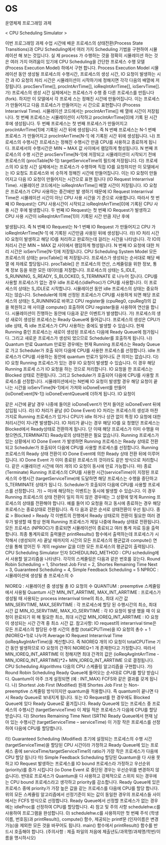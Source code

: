# OS
운영체제 프로그래밍 과제

< CPU Scheduling Simulator >

이번 프로그래밍 과제 수업 시간에 배운 프로세스의 상태전환(Process State Transitions)과 CPU Scheduling에서 여러 가지 Scheduling 기법을 구현하여 시뮬레이션 해 보는 것입니다. 실 제 process 가 수행하는 것을 정확히 시뮬레이션 하는 것은 여러 가지 어려움이 있기에 CPU Scheduling을 간단한 프로세스 수행 모델 (Process Execution Model) 하에서 구현 합니다.
Process Execution Model
시뮬레이션 동안 생성될 프로세스의 수행시간, 프로세스의 생성 시간, IO 요청이 발생하는 시간 과 IO 요청의 처리 시간은 시뮬레이션이 시작하기에 정해지면 각각 다음의 배열에 저장됩니다. procServTime[], procIntArrTime[], ioReqIntArrTime[], ioServTime[].
가) 프로세스의 생성 시간
실제에서는 프로세스가 수행 중 다른 프로세스를 만듭니다(fork). 하지만 이 모델에서 각 프로세 스는 정해진 시간에 만들어집니다. 이는 프로세스 가 만들어지고 다음 프로세스가 만들어지는 시 간으로 표현합니다 (Process Interarrival Time). 시뮬레이션 코드에서는 procIntArrTime[] 배 열에 시간이 저장됩니다. 첫 번째 프로세스는 시뮬레이션이 시작하고 procIntArrTime[0]에 기록 된 시간 후에 생성됩니다. 두 번째 프로세스는 첫 번째 프로세스가 만들어지고 procIntArrTime[1]에 기록된 시간 뒤에 생성됩니다. 즉 N 번째 프로세스는 N-1 번째 프로세스 가 만들어지고 procIntArrTime[N-1] 에 기록된 시간 뒤에 생성됩니다.
나) 프로세스의 수행시간
프로세스는 정해진 수행시간 만큼 CPU를 사용하고 종료하게 됩니다. 프로세서의 수행시간은 MIN ~ MAX 값 사이에서 램덤하게 형성됩니다. N 번째 프로세스의 수행 시간은 procServTime[N-1]에 저장되고 시뮬레이션이 시작되기 전에 프로세스의 (procTable[N-1]) targetServiceTime의 필드에 저장됩니다.
다) 프로세스의 IO 요청 시간
실제에서는 프로세스가 수행하며 직접 IO를 요청하지만 이 모델에서는 IO 요청도 프로세스와 비 슷하게 정해진 시간에 만들어집니다. 이는 IO 요청이 만들어지고 다음 IO 요청이 만들어지는 시간으로 표현 됩니다 (IO Request Interarrival Time). 시뮬레이션 코드에서는 ioReqIntArrTime[] 배열 시간이 저장됩니다. IO 요청은 프로세스가 CPU 사용하는 중간에만 발 생하기 때문에 IO Request Interarrival Time은 시뮬레이션 시간이 아닌 CPU 사용 시간을 기 준으로 사용합니다. 따라서 첫 번째 IO Request는 CPU 사용시간이 시작되고 ioReqIntArrTime[0]에 기록된 CPU 사용 시간 후에 발생합니다. 두 번째 IO Request는 첫 번째 IO Request가 발생하고 CPU 사용 시간이 ioReqIntArrTime[1]이 기록된 시간 만큼 지난 후에
   
발생됩니다. 즉 N 번째 IO Request는 N-1 번째 IO Request 가 만들어지고 CPU 가 ioReqIntArrTime[N-1] 에 기록된 시간만큼 사용된 뒤에 생성됩니다.
라) IO 처리 시간
IO 요청이 발생하고 해당 IO를 처리하고 완료하는데 걸리는 시간을 나타냅니다. 각 IO의 처리시 간은 MIN ~ MAX 값 사이에서 램덤하게 형성됩니다. N 번째 IO 요청에 대한 처리 시간은 ioServTime[N-1]에 저장됩니다.
CPU Scheduling System Model
모든 프로세스의 상태는 procTable[] 에 저장됩니다. 프로세스가 생성되는 순서대로 해당 배열 에 차례로 할당됩니다. procTable[] 은 프로세스의 연산, 스케쥴링을 위한 정보, 통계 정보 등을 위한 모든 데이터를 저장합니다.
프로세스의 상태는 S_IDLE, S_RUNNING, S_READY, S_BLOCKED, S_TERMINATE 로 나누어 집니다. CPU를 사용할 프로세스가 없는 경우 idle 프로세스(idleProc)가 CPU를 사용합니다. 이 프로세스의 상태는 S_IDLE로 시작합니다. 시뮬레이션 동안 idle 프로세스의 상태는 중요하지는 않습니다. Scheduler에 의해 선정된 프로세스가 CPU를 사용하게 되면 해당 프로세스의 상태는 S_RUNNING로 바뀌고 CPU register들 (cpuReg0, cpuReg1)의 값 을 복원하고 매 사이클 compute() 호출하여 CPU register들을 사용하여 연산을 합니다. 시뮬레이션이 진행하는 동안에 다음과 같은 이벤트가 발생합니다.
가) 프로세스의 생성
새로이 생성된 프로세스는 Ready Queue에 들어갑니다. 프로세스의 생성은 CPU가 idle 상태, 즉 idle 프로세스가 CPU 사용하는 중에도 발생할 수 있습니다. 현재 Running 중인 프로세스는 새로이 생성된 프로세스 다음에 Ready Queue에 첨가됩니다. 그리고 새로운 프로세스가 생성되 었으므로 Scheduler를 호출하게 됩니다.
나) Quantum 만료
Quantum 만료된 경우에는 현재 Running 프로세스는 Ready Queue로 가고 Scheduler가 호출 되어 다음에 CPU를 사용한 프로세스를 선정합니다. idle 프로세스가 CPU를 사용하는 동안에 quantum 만료가 일어나도 큰 의미는 없습니다.
다) IO 요청
Running 프로세스가 있는 경우 IO 요청이 발생할 수 있습니다. 이 경우 해당 Running 프로세 스가 IO 요청을 하는 것으로 처리합니다. IO 요청을 한 프로세스는 Blocked 상태로 전환됩니다. 그리고 Scheduler가 호출되어 다음에 CPU를 사용할 프로세스를 선정합니다. 시뮬레이션에서는 N번째 IO 요청이 발생할 경우 해당 요청이 끝나는 시간을 ioServTime[N-1]에서 가져와 ioDoneEvent를 만들어 (ioDoneEvent[N-1]) ioDoneEventQueue에 더하게 됩니다. IO 요청이

같은 시간에 끝날 경우 나중에 들어온 ioDoneEvent가 먼저 들어온 ioDoneEvent 뒤에 삽입됩 니다.
라) IO 처리가 끝남 (IO Done Event)
IO 처리는 프로세스의 생성과 마찬가지로 Running 프로세스가 있거나 CPU가 idle 하거나 상관 없이 특정 IO 요청에 대한 처리시간이 지나면 발생합니다. IO 처리가 끝나는 경우 해당 IO를 요 청했던 프로세스는 Blocked에서 Ready상태로 전환하게 됩니다. 단 이때 해당 프로세스가 이미 수행을 마쳤으면(S_TERMINATE) Ready로의 상태전환은 필요 없습니다. Running 프로세스가 있는 상황에서 IO Done Event 가 발생하면 Running 프로세스는 Ready 상태로 전환되고 Scheduler가 호출되어 다음에 CPU를 사용할 프로세스를 선정합니다. Running 프로세스의 Ready 상태 전환이 IO Done Event에 의한 Ready 상태 전환 뒤에 이루어집니다. IO Done Event 가 이미 종료된 프로세스의 것이라도 같은 방식으로 처리합니다. 같은 시뮬레이션 시간에 여러 개의 IO 요청이 동시에 만료 가능합니다.
마) 종료(Terminate)
Running 프로세스의 CPU를 사용한 시간(serviceTime)이 지정된 프로세스의 수행시간 (targetServiceTime)에 도달하면 해당 프로세스는 수행을 중단하고 S_TERMINATE 상태가 됩니 다. Scheduler가 호출되어 다음에 CPU를 사용할 프로세스를 선정합니다.
가) ~ 마)에 해당하는 이벤트는 동시에 발생할 수 있습니다. 이 경우 Running 프로세스의 상태 전환이 일치 하지 않은 경우에는 그 상황에 맞게 Running 프로세스의 상태를 전환해야 합니다. 예를 들어 IO 요청을 하고 동시에 종료하는 경우 해당 프로세스는 종료상태로 전환됩니다. 즉 다 음과 같은 순서로 상태전환이 우선 됩니다. 종료 > Blocked > Ready
각 이벤트의 진행에서 Ready 상태로의 전환이 필요한 여러 경우가 발생할 때 항상 현재 Running 프로세스가 제일 나중에 Ready 상태로 전환됩니다.
모든 프로세스 (NPROC)가 종료되면 시뮬레이션이 종료되고 여러 통계 자료 등을 출력합니다. 최종 통계자료의 출력물은 printResults() 함수에서 출력하는데 프로세스가 시작해서 (생성되어 서) 끝날 때까지의 시간의 모든 프로세스의 평균값과 compute() 연산을 통해 얻어진 두 개의 register 값을 더한 모든 프로세스의 평균값이 출력됩니다.
CPU Scheduling Simulator 인자
SCHEDULING_METHOD : CPU scheduling에서 사용할 알고리즘을 나타낸다.
각각의 스케쥴링은 다음과 같은 번호를 갖는다. Round Robin Scheduling = 1, Shortest Job First = 2, Shortes Remaining Time Next = 3, Guaranteed Scheduling = 4, Simple Feedback Scheduling = 5
NPROC : 시뮬레이션에 생성될 총 프로세스의 수

NIOREQ : 시뮬레이션 중 생성될 총 IO 요청의 수
QUANTUM : preemptive 스케쥴링에서 사용될 Quantum 시간
MIN_INT_ARRTIME, MAX_INT_ARRTIME : 프로세스가 생성될 때 사용되는 process interarrival time의 최소, 최대 시간 값
MIN_SERVTIME, MAX_SERVTIME : 각 프로세스에 할당 된 수행시간의 최소, 최대 시간 값 MIN_IO_SERVTIME, MAX_IO_SERVTIME : 각 IO 요청이 발생 했을 때 이 요청이 완료되기 위
해 필요한 최소, 최대 시간값
MIN_IOREQ_INT_ARRTIME : IO 요청이 생성되는 시간 간격 중 최소 시간 값.
참고사항: IO request의 interarrival time은 모든 프로세스의 할당된 수행 시간의 총합 (totalCPUTime)을 IO 요청의 총수 + 1 (NIOREQ+1)로 나누어 Average IO Request Interarrival Time (ioReqAvgIntArrTime)을 계산합니다. 즉 NIOREQ 개의 IO 요청이 totalCPUTime 기간 동안 발생하므로 IO 요청의 간격이 NIOREQ+1 개 존재한다고 가정합니다. 따라서 MIN_IOREQ_INT_ARRTIME 이 정해지면 최대 간격의 값은 (ioReqAvgIntArrTime - MIN_IOREQ_INT_ARRTIME)*2+ MIN_IOREQ_INT_ARRTIME 으로 결정됩니다.
CPU Scheduling Algorithms
다음의 CPU 스케쥴링 알고리즘을 구현합니다.
가) Round Robin Scheduling
Ready Queue에 들어오는 순서대로 CPU를 할당 받습니다. Quantum이 아주 크게 설정되면 (예 : INT_MAX) FCFS와 같은 결과를 갖게 됩니다.
나) Shortest Job First (Modified)
원래 Shortes Job First 는 Non-preemptive 스케줄링 방식이지만 quantum을 적용합니다. 즉 quantum이 끝나면 다시 Ready Queue로 보내지게 됩니다. 또는 IO Request를 한 경우에도 Blocked Queue에 있다 Ready Queue로 옮겨집니다. Ready Queue에 있는 프로세스 중 프로 세스의 수행시간 (targetServiceTime) 이 제일 적은 프로세스가 다음에 CPU를 할당 받습니다.
다) Shortes Remaining Time Next (SRTN)
Ready Queue에서 현재 남아 있는 수행시간 (targetServiceTime – serviceTime) 이 가장 작은 프로세스를 선정하여 다음에 CPU를 할당합니다.

라) Guaranteed Scheduling (Modified)
초기에 설정되는 프로세스의 수행 시간(targetServiceTime)을 할당된 CPU 시간이라 가정하고 Ready Queue에 있는 프로세스 중에 serviceTime/targetServiceTime의 ratio가 가장 작은 프로세스가 다음에 CPU 할당 됩니다
마) Simple Feedback Scheduling
할당된 Quantum을 다 사용 못하고 IO Request 발생하는 프로세스를 IO bound 프로세스라 가정하고 우선순위(priority)를 증가 시킵니다 (io Done Event 로 중단된 경우는 우선순위를 변경하지 않습니다). 반대로 프로세스가 Quantum을 다 사용하고 강제적으로 스위치 되는 경우에는 CPU bound 프로세스라고 생각하고 priority를 감소합니다.
Ready Queue에 있은 프로세스 중에 priority가 가장 높은 값을 같는 프로세스를 다음에 CPU를 할당 합니다.
위의 모든 스케쥴링 알고리즘에서 선정기준이 되는 값이 동일한 경우의 프로세스들 사이에서는 FCFS 방식으로 선정합니다. Ready Queue에서 선정할 프로세스가 없는 경우에는 idleProc를 선정하여 CPU를 할당합니다.
4) 참고 및 주의 사항
schedulehw.c를 사용하여 프로그램을 완성합니다.
0) schedulehw.c를 사용하지만 첫 번째 주석 (학생 이름, 번호등)과 printResult(), compute() 함수, 제공되는 printf문 (인자이름은 변경 가능)을 제외한 모든 것을 바꾸어도 됩니다. main() 함수에서 printResult() 함수를 반드시 호출해야 합니다. (주의사항 : 제출 파일의 처음에 제출년도/과목명/과제명/학번/이름을 명시하시오)
